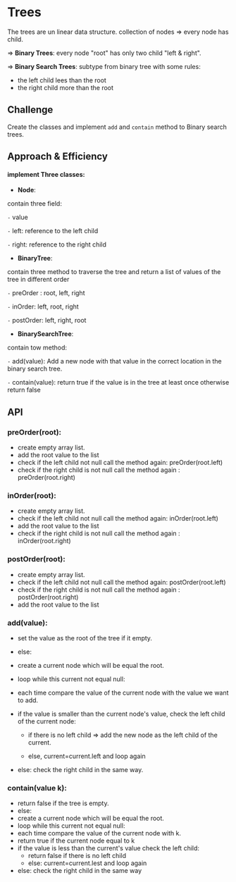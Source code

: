 # Trees
<!-- Short summary or background information -->

The  trees are un linear data structure. collection of nodes => every node has child.

=> **Binary Trees**: every node "root" has only two child "left & right".

=> **Binary Search Trees**: subtype from binary tree with some rules:
  * the left child lees than the root
  * the right child more than the root
## Challenge
<!-- Description of the challenge -->

Create the classes and
implement `add` and `contain` method to Binary search trees.
## Approach & Efficiency
<!-- What approach did you take? Why? What is the Big O space/time for this approach? -->

#### implement Three classes:

* **Node**:

contain three field:

`-` value

`-` left: reference to the left child

`-` right: reference to the right child

* **BinaryTree**:

contain three method to traverse the tree and return a list of values of the tree in different order

`-` preOrder : root, left, right

`-` inOrder: left, root, right

`-` postOrder: left, right, root


* **BinarySearchTree**:

contain tow method:

`-` add(value): Add a new node with that value in the correct location in the binary search tree.

`-` contain(value): return true if the value is in the tree at least once otherwise return false
## API
<!-- Description of each method publicly available in each of your trees -->

### preOrder(root):

* create empty array list.
* add the root value to the list
* check if the left child not null call the method again: preOrder(root.left)
* check if the right child is not null call the method again : preOrder(root.right)

### inOrder(root):

* create empty array list.
* check if the left child not null call the method again: inOrder(root.left)
* add the root value to the list
* check if the right child is not null call the method again : inOrder(root.right)

### postOrder(root):

* create empty array list.
* check if the left child not null call the method again: postOrder(root.left)
* check if the right child is not null call the method again : postOrder(root.right)
* add the root value to the list


### add(value):

* set the value as the root of the tree if it empty.

* else:
* create a current node which will be equal the root.
* loop while this current not equal null:

* each time compare the value of the current node with the value we want to add.
* if the value is smaller than the current node's value, check the left child of the current node:
  * if there is no left child => add the new node as the left child of the current.

  * else, current=current.left and loop again
* else: check the right child in the same way.


### contain(value k):

* return false if the tree is empty.
* else:
* create a current node which will be equal the root.
* loop while this current not equal null:
* each time compare the value of the current node with k.
* return true if the current node equal to k
* if the value is less than the current's value check the left child:
  * return false if there is no left child
  * else: current=current.lest and loop again
* else: check the right child in the same way
